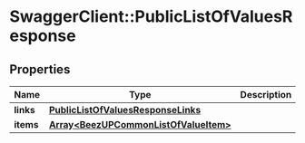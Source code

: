 # SwaggerClient::PublicListOfValuesResponse

## Properties
Name | Type | Description | Notes
------------ | ------------- | ------------- | -------------
**links** | [**PublicListOfValuesResponseLinks**](PublicListOfValuesResponseLinks.md) |  | [optional] 
**items** | [**Array&lt;BeezUPCommonListOfValueItem&gt;**](BeezUPCommonListOfValueItem.md) |  | [optional] 


